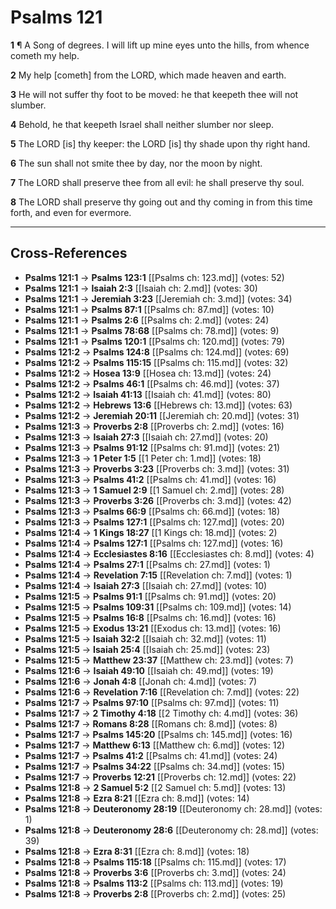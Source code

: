 # Psalms 121

**1** ¶ A Song of degrees. I will lift up mine eyes unto the hills, from whence cometh my help.

**2** My help [cometh] from the LORD, which made heaven and earth.

**3** He will not suffer thy foot to be moved: he that keepeth thee will not slumber.

**4** Behold, he that keepeth Israel shall neither slumber nor sleep.

**5** The LORD [is] thy keeper: the LORD [is] thy shade upon thy right hand.

**6** The sun shall not smite thee by day, nor the moon by night.

**7** The LORD shall preserve thee from all evil: he shall preserve thy soul.

**8** The LORD shall preserve thy going out and thy coming in from this time forth, and even for evermore.

---

## Cross-References

- **Psalms 121:1** → **Psalms 123:1** [[Psalms ch: 123.md]] (votes: 52)
- **Psalms 121:1** → **Isaiah 2:3** [[Isaiah ch: 2.md]] (votes: 30)
- **Psalms 121:1** → **Jeremiah 3:23** [[Jeremiah ch: 3.md]] (votes: 34)
- **Psalms 121:1** → **Psalms 87:1** [[Psalms ch: 87.md]] (votes: 10)
- **Psalms 121:1** → **Psalms 2:6** [[Psalms ch: 2.md]] (votes: 24)
- **Psalms 121:1** → **Psalms 78:68** [[Psalms ch: 78.md]] (votes: 9)
- **Psalms 121:1** → **Psalms 120:1** [[Psalms ch: 120.md]] (votes: 79)
- **Psalms 121:2** → **Psalms 124:8** [[Psalms ch: 124.md]] (votes: 69)
- **Psalms 121:2** → **Psalms 115:15** [[Psalms ch: 115.md]] (votes: 32)
- **Psalms 121:2** → **Hosea 13:9** [[Hosea ch: 13.md]] (votes: 24)
- **Psalms 121:2** → **Psalms 46:1** [[Psalms ch: 46.md]] (votes: 37)
- **Psalms 121:2** → **Isaiah 41:13** [[Isaiah ch: 41.md]] (votes: 80)
- **Psalms 121:2** → **Hebrews 13:6** [[Hebrews ch: 13.md]] (votes: 63)
- **Psalms 121:2** → **Jeremiah 20:11** [[Jeremiah ch: 20.md]] (votes: 31)
- **Psalms 121:3** → **Proverbs 2:8** [[Proverbs ch: 2.md]] (votes: 16)
- **Psalms 121:3** → **Isaiah 27:3** [[Isaiah ch: 27.md]] (votes: 20)
- **Psalms 121:3** → **Psalms 91:12** [[Psalms ch: 91.md]] (votes: 21)
- **Psalms 121:3** → **1 Peter 1:5** [[1 Peter ch: 1.md]] (votes: 18)
- **Psalms 121:3** → **Proverbs 3:23** [[Proverbs ch: 3.md]] (votes: 31)
- **Psalms 121:3** → **Psalms 41:2** [[Psalms ch: 41.md]] (votes: 16)
- **Psalms 121:3** → **1 Samuel 2:9** [[1 Samuel ch: 2.md]] (votes: 28)
- **Psalms 121:3** → **Proverbs 3:26** [[Proverbs ch: 3.md]] (votes: 42)
- **Psalms 121:3** → **Psalms 66:9** [[Psalms ch: 66.md]] (votes: 18)
- **Psalms 121:3** → **Psalms 127:1** [[Psalms ch: 127.md]] (votes: 20)
- **Psalms 121:4** → **1 Kings 18:27** [[1 Kings ch: 18.md]] (votes: 2)
- **Psalms 121:4** → **Psalms 127:1** [[Psalms ch: 127.md]] (votes: 16)
- **Psalms 121:4** → **Ecclesiastes 8:16** [[Ecclesiastes ch: 8.md]] (votes: 4)
- **Psalms 121:4** → **Psalms 27:1** [[Psalms ch: 27.md]] (votes: 1)
- **Psalms 121:4** → **Revelation 7:15** [[Revelation ch: 7.md]] (votes: 1)
- **Psalms 121:4** → **Isaiah 27:3** [[Isaiah ch: 27.md]] (votes: 10)
- **Psalms 121:5** → **Psalms 91:1** [[Psalms ch: 91.md]] (votes: 20)
- **Psalms 121:5** → **Psalms 109:31** [[Psalms ch: 109.md]] (votes: 14)
- **Psalms 121:5** → **Psalms 16:8** [[Psalms ch: 16.md]] (votes: 16)
- **Psalms 121:5** → **Exodus 13:21** [[Exodus ch: 13.md]] (votes: 16)
- **Psalms 121:5** → **Isaiah 32:2** [[Isaiah ch: 32.md]] (votes: 11)
- **Psalms 121:5** → **Isaiah 25:4** [[Isaiah ch: 25.md]] (votes: 23)
- **Psalms 121:5** → **Matthew 23:37** [[Matthew ch: 23.md]] (votes: 7)
- **Psalms 121:6** → **Isaiah 49:10** [[Isaiah ch: 49.md]] (votes: 19)
- **Psalms 121:6** → **Jonah 4:8** [[Jonah ch: 4.md]] (votes: 7)
- **Psalms 121:6** → **Revelation 7:16** [[Revelation ch: 7.md]] (votes: 22)
- **Psalms 121:7** → **Psalms 97:10** [[Psalms ch: 97.md]] (votes: 11)
- **Psalms 121:7** → **2 Timothy 4:18** [[2 Timothy ch: 4.md]] (votes: 36)
- **Psalms 121:7** → **Romans 8:28** [[Romans ch: 8.md]] (votes: 8)
- **Psalms 121:7** → **Psalms 145:20** [[Psalms ch: 145.md]] (votes: 16)
- **Psalms 121:7** → **Matthew 6:13** [[Matthew ch: 6.md]] (votes: 12)
- **Psalms 121:7** → **Psalms 41:2** [[Psalms ch: 41.md]] (votes: 24)
- **Psalms 121:7** → **Psalms 34:22** [[Psalms ch: 34.md]] (votes: 15)
- **Psalms 121:7** → **Proverbs 12:21** [[Proverbs ch: 12.md]] (votes: 22)
- **Psalms 121:8** → **2 Samuel 5:2** [[2 Samuel ch: 5.md]] (votes: 13)
- **Psalms 121:8** → **Ezra 8:21** [[Ezra ch: 8.md]] (votes: 14)
- **Psalms 121:8** → **Deuteronomy 28:19** [[Deuteronomy ch: 28.md]] (votes: 1)
- **Psalms 121:8** → **Deuteronomy 28:6** [[Deuteronomy ch: 28.md]] (votes: 39)
- **Psalms 121:8** → **Ezra 8:31** [[Ezra ch: 8.md]] (votes: 18)
- **Psalms 121:8** → **Psalms 115:18** [[Psalms ch: 115.md]] (votes: 17)
- **Psalms 121:8** → **Proverbs 3:6** [[Proverbs ch: 3.md]] (votes: 24)
- **Psalms 121:8** → **Psalms 113:2** [[Psalms ch: 113.md]] (votes: 19)
- **Psalms 121:8** → **Proverbs 2:8** [[Proverbs ch: 2.md]] (votes: 25)
